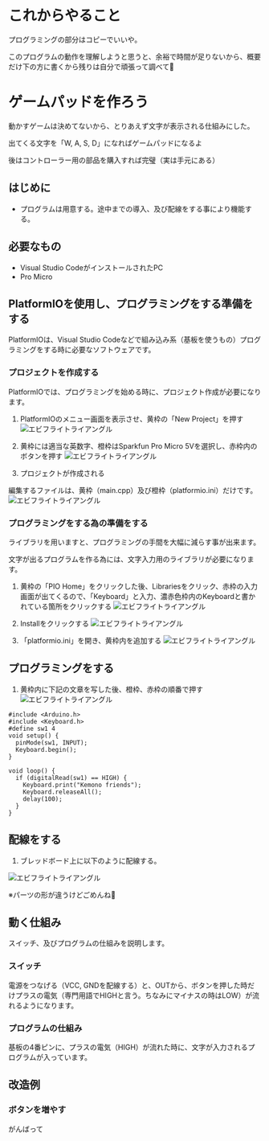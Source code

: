 # これからやること

プログラミングの部分はコピーでいいや。

このプログラムの動作を理解しようと思うと、余裕で時間が足りないから、概要だけ下の方に書くから残りは自分で頑張って調べて🌟


# ゲームパッドを作ろう

動かすゲームは決めてないから、とりあえず文字が表示される仕組みにした。

出てくる文字を「W, A, S, D」になればゲームパッドになるよ

後はコントローラー用の部品を購入すれば完璧（実は手元にある）


## はじめに

  * プログラムは用意する。途中までの導入、及び配線をする事により機能する。


## 必要なもの

  * Visual Studio CodeがインストールされたPC
  * Pro Micro


## PlatformIOを使用し、プログラミングをする準備をする

PlatformIOは、Visual Studio Codeなどで組み込み系（基板を使うもの）プログラミングをする時に必要なソフトウェアです。


### プロジェクトを作成する

PlatformIOでは、プログラミングを始める時に、プロジェクト作成が必要になります。

1. PlatformIOのメニュー画面を表示させ、黄枠の「New Project」を押す
![エビフライトライアングル](img/ArduinoTutorial4.png "サンプル")

2. 黄枠には適当な英数字、橙枠はSparkfun Pro Micro 5Vを選択し、赤枠内のボタンを押す
![エビフライトライアングル](img/ArduinoTutorial5.png "サンプル")

3. プロジェクトが作成される

編集するファイルは、黄枠（main.cpp）及び橙枠（platformio.ini）だけです。
![エビフライトライアングル](img/ArduinoTutorial6.png "サンプル")


### プログラミングをする為の準備をする

ライブラリを用いますと、プログラミングの手間を大幅に減らす事が出来ます。

文字が出るプログラムを作る為には、文字入力用のライブラリが必要になります。


1. 黄枠の「PIO Home」をクリックした後、Librariesをクリック、赤枠の入力画面が出てくるので、「Keyboard」と入力、濃赤色枠内のKeyboardと書かれている箇所をクリックする
![エビフライトライアングル](img/ArduinoTutorial7.png "サンプル")

2. Installをクリックする
![エビフライトライアングル](img/ArduinoTutorial8.png "サンプル")

3. 「platformio.ini」を開き、黄枠内を追加する
![エビフライトライアングル](img/ArduinoTutorial9.png "サンプル")


## プログラミングをする

1. 黄枠内に下記の文章を写した後、橙枠、赤枠の順番で押す
![エビフライトライアングル](img/ArduinoTutorial10.png "サンプル")

```
#include <Arduino.h>
#include <Keyboard.h>
#define sw1 4
void setup() {
  pinMode(sw1, INPUT);  
  Keyboard.begin();
}

void loop() {
  if (digitalRead(sw1) == HIGH) {
    Keyboard.print("Kemono friends");
    Keyboard.releaseAll();
    delay(100);
  }
}

```

## 配線をする

1. ブレッドボード上に以下のように配線する。

![エビフライトライアングル](img/ArduinoTutorial_Haisen.png "サンプル")

※パーツの形が違うけどごめんね🌟


## 動く仕組み

スイッチ、及びプログラムの仕組みを説明します。


### スイッチ

電源をつなげる（VCC, GNDを配線する）と、OUTから、ボタンを押した時だけプラスの電気（専門用語でHIGHと言う。ちなみにマイナスの時はLOW）が流れるようになります。


### プログラムの仕組み

基板の4番ピンに、プラスの電気（HIGH）が流れた時に、文字が入力されるプログラムが入っています。


## 改造例

### ボタンを増やす

がんばって
